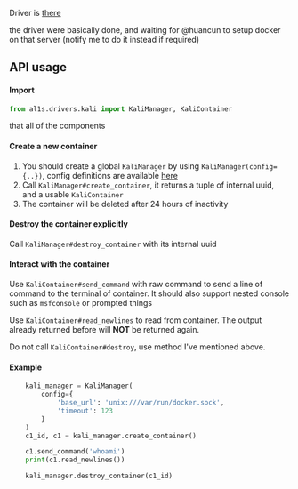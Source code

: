 Driver is [there](https://gitlab.cyberspike.top/aszl/diamond-shovel/al-1s/drivers/kali-driver)

the driver were basically done, and waiting for @huancun to setup docker on that server (notify me to do it instead if required)

## API usage

#### Import

```python
from al1s.drivers.kali import KaliManager, KaliContainer
```

that all of the components

#### Create a new container

1. You should create a global `KaliManager` by using `KaliManager(config={..})`, config definitions are available [here](https://docker-py.readthedocs.io/en/stable/client.html#docker.client.DockerClient)
2. Call `KaliManager#create_container`, it returns a tuple of internal uuid, and a usable `KaliContainer`
3. The container will be deleted after 24 hours of inactivity

#### Destroy the container explicitly

Call `KaliManager#destroy_container` with its internal uuid

#### Interact with the container

Use `KaliContainer#send_command` with raw command to send a line of command to the terminal of container. It should also support nested console such as `msfconsole` or prompted things

Use `KaliContainer#read_newlines` to read from container. The output already returned before will **NOT** be returned again.

Do not call `KaliContainer#destroy`, use method I've mentioned above.

#### Example

```python
    kali_manager = KaliManager(
        config={
            'base_url': 'unix:///var/run/docker.sock',
            'timeout': 123
        }
    )
    c1_id, c1 = kali_manager.create_container()

    c1.send_command('whoami')
    print(c1.read_newlines())

    kali_manager.destroy_container(c1_id)

```